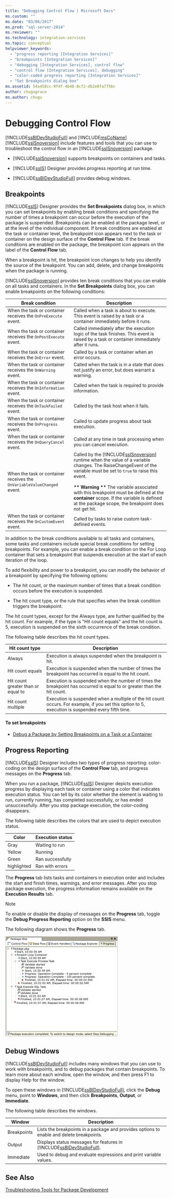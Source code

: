 ```yaml
---
title: "Debugging Control Flow | Microsoft Docs"
ms.custom: ""
ms.date: "03/06/2017"
ms.prod: "sql-server-2014"
ms.reviewer: ""
ms.technology: integration-services
ms.topic: conceptual
helpviewer_keywords: 
  - "progress reporting [Integration Services]"
  - "breakpoints [Integration Services]"
  - "debugging [Integration Services], control flow"
  - "control flow [Integration Services], debugging"
  - "color-coded progress reporting [Integration Services]"
  - "Set Breakpoints dialog box"
ms.assetid: 54a458cc-9f4f-4b48-8cf2-db2e0fa7756c
author: chugugrace
ms.author: chugu
---
```

# Debugging Control Flow
  [!INCLUDE[ssBIDevStudioFull](../../../includes/ssbidevstudiofull-md.md)] and [!INCLUDE[msCoName](../../includes/msconame-md.md)] [!INCLUDE[ssISnoversion](../../../includes/ssisnoversion-md.md)] include features and tools that you can use to troubleshoot the control flow in an [!INCLUDE[ssISnoversion](../../../includes/ssisnoversion-md.md)] package.

-   [!INCLUDE[ssISnoversion](../../../includes/ssisnoversion-md.md)] supports breakpoints on containers and tasks.

-   [!INCLUDE[ssIS](../../../includes/ssis-md.md)] Designer provides progress reporting at run time.

-   [!INCLUDE[ssBIDevStudioFull](../../../includes/ssbidevstudiofull-md.md)] provides debug windows.

## Breakpoints
 [!INCLUDE[ssIS](../../../includes/ssis-md.md)] Designer provides the **Set Breakpoints** dialog box, in which you can set breakpoints by enabling break conditions and specifying the number of times a breakpoint can occur before the execution of the package is suspended. Breakpoints can be enabled at the package level, or at the level of the individual component. If break conditions are enabled at the task or container level, the breakpoint icon appears next to the task or container on the design surface of the **Control Flow** tab. If the break conditions are enabled on the package, the breakpoint icon appears on the label of the **Control Flow** tab.

 When a breakpoint is hit, the breakpoint icon changes to help you identify the source of the breakpoint. You can add, delete, and change breakpoints when the package is running.

 [!INCLUDE[ssISnoversion](../../../includes/ssisnoversion-md.md)] provides ten break conditions that you can enable on all tasks and containers. In the **Set Breakpoints** dialog box, you can enable breakpoints on the following conditions:

|Break condition|Description|
|---------------------|-----------------|
|When the task or container receives the `OnPreExecute` event.|Called when a task is about to execute. This event is raised by a task or a container immediately before it runs.|
|When the task or container receives the `OnPostExecute` event.|Called immediately after the execution logic of the task finishes. This event is raised by a task or container immediately after it runs.|
|When the task or container receives the `OnError` event.|Called by a task or container when an error occurs.|
|When the task or container receives the `OnWarning` event.|Called when the task is in a state that does not justify an error, but does warrant a warning.|
|When the task or container receives the `OnInformation` event.|Called when the task is required to provide information.|
|When the task or container receives the `OnTaskFailed` event.|Called by the task host when it fails.|
|When the task or container receives the `OnProgress` event.|Called to update progress about task execution.|
|When the task or container receives the `OnQueryCancel` event.|Called at any time in task processing when you can cancel execution.|
|When the task or container receives the `OnVariableValueChanged` event.|Called by the [!INCLUDE[ssISnoversion](../../../includes/ssisnoversion-md.md)] runtime when the value of a variable changes. The RaiseChangeEvent of the variable must be set to `true` to raise this event.<br /><br /> **&#42;&#42; Warning &#42;&#42;** The variable associated with this breakpoint must be defined at the **container** scope. If the variable is defined at the package scope, the breakpoint does not get hit.|
|When the task or container receives the `OnCustomEvent` event.|Called by tasks to raise custom task-defined events.|

 In addition to the break conditions available to all tasks and containers, some tasks and containers include special break conditions for setting breakpoints. For example, you can enable a break condition on the For Loop container that sets a breakpoint that suspends execution at the start of each iteration of the loop.

 To add flexibility and power to a breakpoint, you can modify the behavior of a breakpoint by specifying the following options:

-   The hit count, or the maximum number of times that a break condition occurs before the execution is suspended.

-   The hit count type, or the rule that specifies when the break condition triggers the breakpoint.

 The hit count types, except for the Always type, are further qualified by the hit count. For example, if the type is "Hit count equals" and the hit count is 5, execution is suspended on the sixth occurrence of the break condition.

 The following table describes the hit count types.

|Hit count type|Description|
|--------------------|-----------------|
|Always|Execution is always suspended when the breakpoint is hit.|
|Hit count equals|Execution is suspended when the number of times the breakpoint has occurred is equal to the hit count.|
|Hit count greater than or equal to|Execution is suspended when the number of times the breakpoint has occurred is equal to or greater than the hit count.|
|Hit count multiple|Execution is suspended when a multiple of the hit count occurs. For example, if you set this option to 5, execution is suspended every fifth time.|

#### To set breakpoints

-   [Debug a Package by Setting Breakpoints on a Task or a Container](../debug-a-package-by-setting-breakpoints-on-a-task-or-a-container.md)

## Progress Reporting
 [!INCLUDE[ssIS](../../../includes/ssis-md.md)] Designer includes two types of progress reporting: color-coding on the design surface of the **Control Flow** tab, and progress messages on the **Progress** tab.

 When you run a package, [!INCLUDE[ssIS](../../../includes/ssis-md.md)] Designer depicts execution progress by displaying each task or container using a color that indicates execution status. You can tell by its color whether the element is waiting to run, currently running, has completed successfully, or has ended unsuccessfully. After you stop package execution, the color-coding disappears.

 The following table describes the colors that are used to depict execution status.

|Color|Execution status|
|-----------|----------------------|
|Gray|Waiting to run|
|Yellow|Running|
|Green|Ran successfully|
|highlighted|Ran with errors|

 The **Progress** tab lists tasks and containers in execution order and includes the start and finish times, warnings, and error messages. After you stop package execution, the progress information remains available on the **Execution Results** tab.

> [!NOTE]
>  To enable or disable the display of messages on the **Progress** tab, toggle the **Debug Progress Reporting** option on the **SSIS** menu.

 The following diagram shows the **Progress** tab.

 ![Progress tab of SSIS Designer](../media/mw-dtsflow04.gif "Progress tab of SSIS Designer")

## Debug Windows
 [!INCLUDE[ssBIDevStudioFull](../../../includes/ssbidevstudiofull-md.md)] includes many windows that you can use to work with breakpoints, and to debug packages that contain breakpoints. To learn more about each window, open the window, and then press F1 to display Help for the window.

 To open these windows in [!INCLUDE[ssBIDevStudioFull](../../../includes/ssbidevstudiofull-md.md)], click the **Debug** menu, point to **Windows**, and then click **Breakpoints**, **Output**, or **Immediate**.

 The following table describes the windows.

|Window|Description|
|------------|-----------------|
|Breakpoints|Lists the breakpoints in a package and provides options to enable and delete breakpoints.|
|Output|Displays status messages for features in [!INCLUDE[ssBIDevStudioFull](../../../includes/ssbidevstudiofull-md.md)].|
|Immediate|Used to debug and evaluate expressions and print variable values.|

## See Also
 [Troubleshooting Tools for Package Development](troubleshooting-tools-for-package-development.md)


